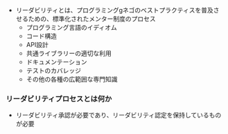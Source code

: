 - リーダビリティとは、プログラミングgネゴのベストプラクティスを普及させるための、標準化されたメンター制度のプロセス
	- プログラミング言語のイディオム
	- コード構造
	- API設計
	- 共通ライブラリーの適切な利用
	- ドキュメンテーション
	- テストのカバレッジ
	- その他の各種の広範囲な専門知識

### リーダビリティプロセスとは何か

- リーダビリティ承認が必要であり、リーダビリティ認定を保持しているものが必要
